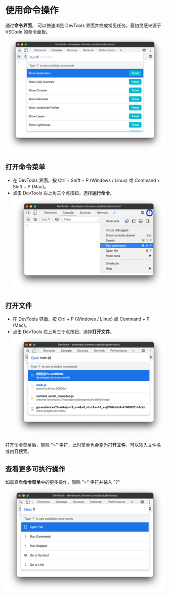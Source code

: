 # 使用命令操作

通过**命令界面**， 可以快速浏览 DevTools 界面并完成常见任务。最初灵感来源于 VSCode 的命令面板。
![](使用命令操作.png)

## 打开命令菜单

- 在 DevTools 界面，按 Ctrl + Shift + P (Windows / Linux) 或 Command + Shift + P (Mac)。
- 点击 DevTools 右上角三个点按钮，选择**运行命令**。
  ![](打开命令菜单.png)

## 打开文件

- 在 DevTools 界面，按 Ctrl + P (Windows / Linux) 或 Command + P (Mac)。
- 点击 DevTools 右上角三个点按钮，选择**打开文件**。
  ![](打开文件.png)

打开命令菜单后，删除 ">" 字符，此时菜单也会变为**打开文件**，可以输入文件名或内容搜索。

## 查看更多可执行操作

如需查看**命令菜单**中的更多操作，删除 ">" 字符并输入 "?"
![](查看更多操作.png)
